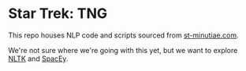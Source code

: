 # Star Trek: TNG

This repo houses NLP code and scripts sourced from [st-minutiae.com](https://www.st-minutiae.com/resources/scripts/#thenextgeneration).

We're not sure where we're going with this yet, but we want to explore [NLTK](https://www.nltk.org/) and [SpacEy](https://spacy.io/).